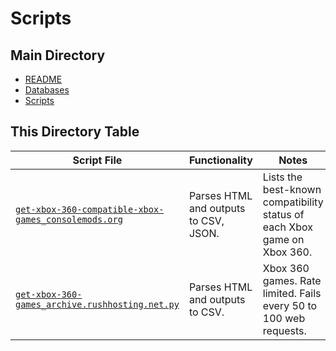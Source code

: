 # Scripts

## Main Directory

- [README](./README.md)
- [Databases](./databases/README.md)
- [Scripts](./docs/getting-started/README.md)

## This Directory Table
| Script File | Functionality | Notes |
| - | - | - |
| [`get-xbox-360-compatible-xbox-games_consolemods.org`](./get-xbox-360-compatible-xbox-games_consolemods.org) | Parses HTML and outputs to CSV, JSON. | Lists the best-known compatibility status of each Xbox game on Xbox 360. |
| [`get-xbox-360-games_archive.rushhosting.net.py`](./get-xbox-360-games_archive.rushhosting.net.py) | Parses HTML and outputs to CSV. | Xbox 360 games. Rate limited. Fails every 50 to 100 web requests. |
